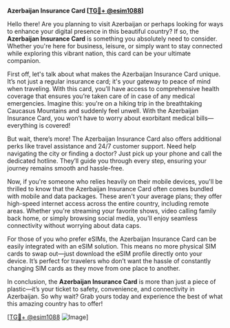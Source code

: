 **Azerbaijan Insurance Card [[TG💪+ @esim1088](https://t.me/s/esim1088)]**

Hello there! Are you planning to visit Azerbaijan or perhaps looking for ways to enhance your digital presence in this beautiful country? If so, the **Azerbaijan Insurance Card** is something you absolutely need to consider. Whether you're here for business, leisure, or simply want to stay connected while exploring this vibrant nation, this card can be your ultimate companion.

First off, let's talk about what makes the Azerbaijan Insurance Card unique. It’s not just a regular insurance card; it's your gateway to peace of mind when traveling. With this card, you’ll have access to comprehensive health coverage that ensures you’re taken care of in case of any medical emergencies. Imagine this: you're on a hiking trip in the breathtaking Caucasus Mountains and suddenly feel unwell. With the Azerbaijan Insurance Card, you won’t have to worry about exorbitant medical bills—everything is covered!

But wait, there’s more! The Azerbaijan Insurance Card also offers additional perks like travel assistance and 24/7 customer support. Need help navigating the city or finding a doctor? Just pick up your phone and call the dedicated hotline. They’ll guide you through every step, ensuring your journey remains smooth and hassle-free.

Now, if you're someone who relies heavily on their mobile devices, you'll be thrilled to know that the Azerbaijan Insurance Card often comes bundled with mobile and data packages. These aren't your average plans; they offer high-speed internet access across the entire country, including remote areas. Whether you're streaming your favorite shows, video calling family back home, or simply browsing social media, you'll enjoy seamless connectivity without worrying about data caps.

For those of you who prefer eSIMs, the Azerbaijan Insurance Card can be easily integrated with an eSIM solution. This means no more physical SIM cards to swap out—just download the eSIM profile directly onto your device. It’s perfect for travelers who don’t want the hassle of constantly changing SIM cards as they move from one place to another.

In conclusion, the **Azerbaijan Insurance Card** is more than just a piece of plastic—it’s your ticket to safety, convenience, and connectivity in Azerbaijan. So why wait? Grab yours today and experience the best of what this amazing country has to offer! 

[[TG💪+ @esim1088](https://t.me/s/esim1088) ![Image](https://i.postimg.cc/Y0z9fWf4/image.png)]